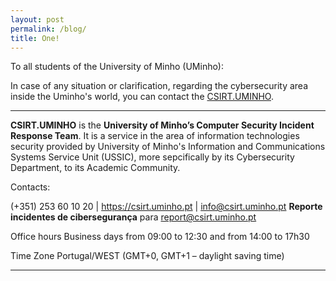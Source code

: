 ```yaml
---
layout: post
permalink: /blog/
title: One!
---
```


To all students of the University of Minho (UMinho):

In case of any situation or clarification, regarding the cybersecurity area inside the Uminho's world, you can contact the [CSIRT.UMINHO](https://www.csirt.uminho.pt/).


*********************
**CSIRT.UMINHO** is the __University of Minho’s Computer Security Incident Response Team__. 
It is a service in the area of information technologies security provided by University of Minho's Information and Communications Systems Service Unit (USSIC), more sepcifically by its Cybersecurity Department, to its Academic Community.
<br/>

Contacts:

(+351) 253 60 10 20 | https://csirt.uminho.pt | info@csirt.uminho.pt
**Reporte incidentes de cibersegurança** para report@csirt.uminho.pt

Office hours
Business days from 09:00 to 12:30 and from 14:00 to 17h30

Time Zone
Portugal/WEST (GMT+0, GMT+1 – daylight saving time)
*********************
